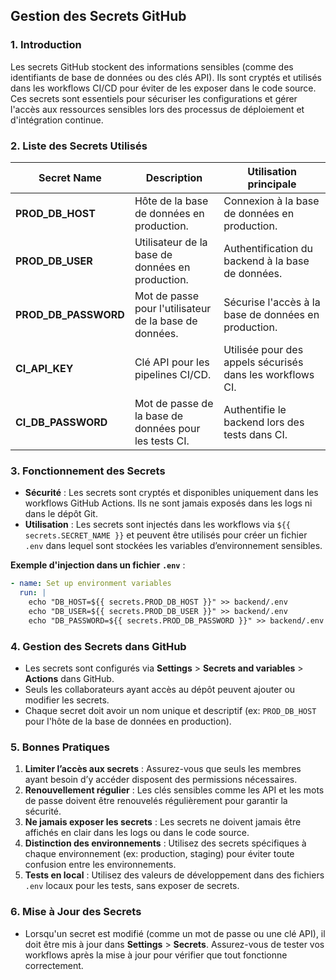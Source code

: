 ## **Gestion des Secrets GitHub**

### **1. Introduction**

Les secrets GitHub stockent des informations sensibles (comme des identifiants de base de données ou des clés API). Ils sont cryptés et utilisés dans les workflows CI/CD pour éviter de les exposer dans le code source. Ces secrets sont essentiels pour sécuriser les configurations et gérer l'accès aux ressources sensibles lors des processus de déploiement et d'intégration continue.

### **2. Liste des Secrets Utilisés**

| Secret Name        | Description                                                              | Utilisation principale                                     |
|--------------------|--------------------------------------------------------------------------|------------------------------------------------------------|
| **PROD_DB_HOST**    | Hôte de la base de données en production.                                | Connexion à la base de données en production.               |
| **PROD_DB_USER**    | Utilisateur de la base de données en production.                         | Authentification du backend à la base de données.           |
| **PROD_DB_PASSWORD**| Mot de passe pour l'utilisateur de la base de données.                   | Sécurise l'accès à la base de données en production.         |
| **CI_API_KEY**      | Clé API pour les pipelines CI/CD.                                        | Utilisée pour des appels sécurisés dans les workflows CI.    |
| **CI_DB_PASSWORD**  | Mot de passe de la base de données pour les tests CI.                    | Authentifie le backend lors des tests dans CI.              |

### **3. Fonctionnement des Secrets**

- **Sécurité** : Les secrets sont cryptés et disponibles uniquement dans les workflows GitHub Actions. Ils ne sont jamais exposés dans les logs ni dans le dépôt Git.
- **Utilisation** : Les secrets sont injectés dans les workflows via `${{ secrets.SECRET_NAME }}` et peuvent être utilisés pour créer un fichier `.env` dans lequel sont stockées les variables d’environnement sensibles.

**Exemple d'injection dans un fichier `.env`** :

```yaml
- name: Set up environment variables
  run: |
    echo "DB_HOST=${{ secrets.PROD_DB_HOST }}" >> backend/.env
    echo "DB_USER=${{ secrets.PROD_DB_USER }}" >> backend/.env
    echo "DB_PASSWORD=${{ secrets.PROD_DB_PASSWORD }}" >> backend/.env
```

### **4. Gestion des Secrets dans GitHub**

- Les secrets sont configurés via **Settings** > **Secrets and variables** > **Actions** dans GitHub.
- Seuls les collaborateurs ayant accès au dépôt peuvent ajouter ou modifier les secrets.
- Chaque secret doit avoir un nom unique et descriptif (ex: `PROD_DB_HOST` pour l'hôte de la base de données en production).

### **5. Bonnes Pratiques**

1. **Limiter l’accès aux secrets** : Assurez-vous que seuls les membres ayant besoin d’y accéder disposent des permissions nécessaires.
2. **Renouvellement régulier** : Les clés sensibles comme les API et les mots de passe doivent être renouvelés régulièrement pour garantir la sécurité.
3. **Ne jamais exposer les secrets** : Les secrets ne doivent jamais être affichés en clair dans les logs ou dans le code source.
4. **Distinction des environnements** : Utilisez des secrets spécifiques à chaque environnement (ex: production, staging) pour éviter toute confusion entre les environnements.
5. **Tests en local** : Utilisez des valeurs de développement dans des fichiers `.env` locaux pour les tests, sans exposer de secrets.

### **6. Mise à Jour des Secrets**

- Lorsqu'un secret est modifié (comme un mot de passe ou une clé API), il doit être mis à jour dans **Settings** > **Secrets**. Assurez-vous de tester vos workflows après la mise à jour pour vérifier que tout fonctionne correctement.
